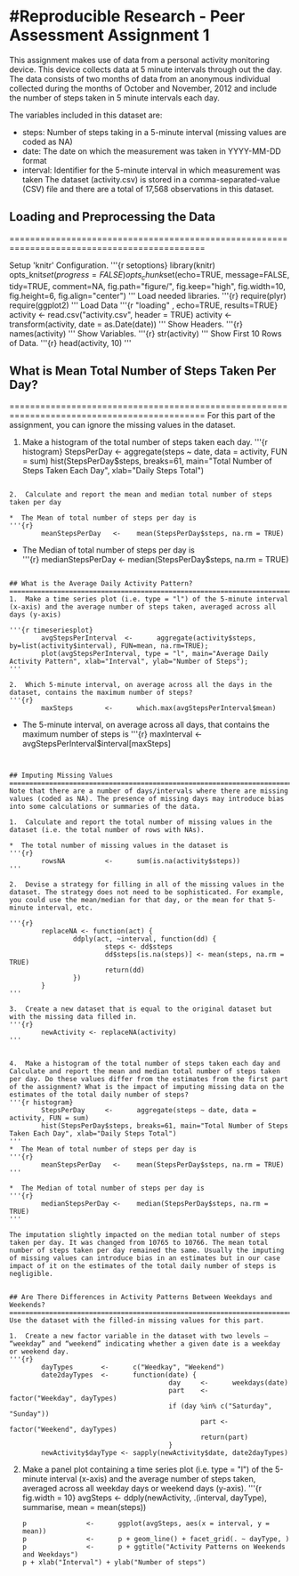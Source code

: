 #Reproducible Research - Peer Assessment Assignment 1  
============================================================================================
This assignment makes use of data from a personal activity monitoring device. This device collects data at 5 minute intervals through out the day. The data consists of two months of data from an anonymous individual collected during the months of October and November, 2012 and include the number of steps taken in 5 minute intervals each day.

The variables included in this dataset are:
*  steps: Number of steps taking in a 5-minute interval (missing values are coded as NA)
*  date: The date on which the measurement was taken in YYYY-MM-DD format
*  interval: Identifier for the 5-minute interval in which measurement was taken
The dataset (activity.csv) is stored in a comma-separated-value (CSV) file and there are a total of 17,568 observations in this dataset.

## Loading and Preprocessing the Data  
============================================================================================

Setup 'knitr' Configuration.
'''{r setoptions}
library(knitr)
opts_knit$set(progress=FALSE)
opts_chunk$set(echo=TRUE, message=FALSE, tidy=TRUE, comment=NA,
               fig.path="figure/", fig.keep="high", fig.width=10, fig.height=6,
               fig.align="center")
'''
Load needed libraries.
'''{r}
        require(plyr)
        require(ggplot2)
'''
Load Data
'''{r  "loading" , echo=TRUE, results=TRUE}
        activity        <-      read.csv("activity.csv", header = TRUE)
        activity        <-      transform(activity, date = as.Date(date))
'''
Show Headers.
'''{r}
        names(activity)
'''
Show Variables.
'''{r}
        str(activity)
'''
Show First 10 Rows of Data.
'''{r}
        head(activity, 10)
'''

## What is Mean Total Number of Steps Taken Per Day?  
============================================================================================
For this part of the assignment, you can ignore the missing values in the dataset.

1.  Make a histogram of the total number of steps taken each day.
'''{r histogram}
        StepsPerDay     <-      aggregate(steps ~ date, data = activity, FUN = sum)
        hist(StepsPerDay$steps, breaks=61, main="Total Number of Steps Taken Each Day", xlab="Daily Steps Total")
```

2.  Calculate and report the mean and median total number of steps taken per day

*  The Mean of total number of steps per day is  
'''{r}
        meanStepsPerDay   <-    mean(StepsPerDay$steps, na.rm = TRUE)
```

*  The Median of total number of steps per day is  
'''{r}
        medianStepsPerDay <-    median(StepsPerDay$steps, na.rm = TRUE)
```

## What is the Average Daily Activity Pattern?  
============================================================================================
1.  Make a time series plot (i.e. type = "l") of the 5-minute interval (x-axis) and the average number of steps taken, averaged across all days (y-axis)

'''{r timeseriesplot}
        avgStepsPerInterval  <-      aggregate(activity$steps, by=list(activity$interval), FUN=mean, na.rm=TRUE);
        plot(avgStepsPerInterval, type = "l", main="Average Daily Activity Pattern", xlab="Interval", ylab="Number of Steps");
'''

2.  Which 5-minute interval, on average across all the days in the dataset, contains the maximum number of steps?
'''{r}
        maxSteps        <-      which.max(avgStepsPerInterval$mean)
```

*  The 5-minute interval, on average across all days, that contains the maximum number of steps is 
'''{r}
        maxInterval     <-      avgStepsPerInterval$interval[maxSteps]
```


## Imputing Missing Values
============================================================================================
Note that there are a number of days/intervals where there are missing values (coded as NA). The presence of missing days may introduce bias into some calculations or summaries of the data.

1.  Calculate and report the total number of missing values in the dataset (i.e. the total number of rows with NAs).

*  The total number of missing values in the dataset is 
'''{r}
        rowsNA          <-      sum(is.na(activity$steps))
'''

2.  Devise a strategy for filling in all of the missing values in the dataset. The strategy does not need to be sophisticated. For example, you could use the mean/median for that day, or the mean for that 5-minute interval, etc.

'''{r}
        replaceNA <- function(act) {
                ddply(act, ~interval, function(dd) {
                        steps <- dd$steps
                        dd$steps[is.na(steps)] <- mean(steps, na.rm = TRUE)
                        return(dd)
                })
        }
''' 

3.  Create a new dataset that is equal to the original dataset but with the missing data filled in.
'''{r}
        newActivity <- replaceNA(activity)
'''


4.  Make a histogram of the total number of steps taken each day and Calculate and report the mean and median total number of steps taken per day. Do these values differ from the estimates from the first part of the assignment? What is the impact of imputing missing data on the estimates of the total daily number of steps?
'''{r histogram}
        StepsPerDay     <-      aggregate(steps ~ date, data = activity, FUN = sum)
        hist(StepsPerDay$steps, breaks=61, main="Total Number of Steps Taken Each Day", xlab="Daily Steps Total")
'''
*  The Mean of total number of steps per day is 
'''{r}
        meanStepsPerDay   <-    mean(StepsPerDay$steps, na.rm = TRUE)
'''

*  The Median of total number of steps per day is 
'''{r}
        medianStepsPerDay <-    median(StepsPerDay$steps, na.rm = TRUE)
'''

The imputation slightly impacted on the median total number of steps taken per day. It was changed from 10765 to 10766. The mean total number of steps taken per day remained the same. Usually the imputing of missing values can introduce bias in an estimates but in our case impact of it on the estimates of the total daily number of steps is negligible.


## Are There Differences in Activity Patterns Between Weekdays and Weekends?
============================================================================================
Use the dataset with the filled-in missing values for this part.

1.  Create a new factor variable in the dataset with two levels – “weekday” and “weekend” indicating whether a given date is a weekday or weekend day.
'''{r}
        dayTypes       <-      c("Weedkay", "Weekend")
        date2dayTypes  <-      function(date) {     
                                        day     <-      weekdays(date)
                                        part    <-      factor("Weekday", dayTypes)
                                        if (day %in% c("Saturday", "Sunday"))
                                                part <- factor("Weekend", dayTypes)
                                                return(part)
                                        }
        newActivity$dayType <- sapply(newActivity$date, date2dayTypes)
```
  

2.  Make a panel plot containing a time series plot (i.e. type = "l") of the 5-minute interval (x-axis) and the average number of steps taken, averaged across all weekday days or weekend days (y-axis).
'''{r fig.width = 10}
        avgSteps        <-      ddply(newActivity,
                                          .(interval, dayType),
                                          summarise,
                                          mean = mean(steps))

        p               <-      ggplot(avgSteps, aes(x = interval, y = mean))
        p               <-      p + geom_line() + facet_grid(. ~ dayType, )
        p               <-      p + ggtitle("Activity Patterns on Weekends and Weekdays")
        p + xlab("Interval") + ylab("Number of steps")
```
